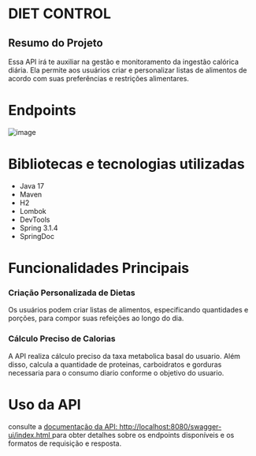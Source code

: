 # DIET CONTROL

## Resumo do Projeto
Essa API irá te auxiliar na gestão e monitoramento da ingestão calórica diária. Ela permite aos usuários criar e personalizar listas de alimentos de acordo com suas preferências e restrições alimentares.

# Endpoints 
![image](https://github.com/MatheusMangueira/diet-control-api/assets/98111351/c00b4e1c-7ecc-4d75-910b-73ff34e40aba)

# Bibliotecas e tecnologias utilizadas
<ul> 
  <li> Java 17 </li>
  <li> Maven </li>
  <li> H2 </li>
  <li> Lombok </li>
  <li> DevTools </li>
  <li> Spring 3.1.4 </li>
  <li> SpringDoc </li>
</ul>

# Funcionalidades Principais
### Criação Personalizada de Dietas
Os usuários podem criar listas de alimentos, especificando quantidades e porções, para compor suas refeições ao longo do dia.

### Cálculo Preciso de Calorias
A API realiza cálculo preciso da taxa metabolica basal do usuario. Além disso, calcula a quantidade de proteinas, carboidratos e gorduras necessaria para o consumo diario
conforme o objetivo do usuario.

# Uso da API
consulte a <a href="http://localhost:8080/swagger-ui/index.html#/">  documentação da API: http://localhost:8080/swagger-ui/index.html </a> para obter detalhes sobre os endpoints disponíveis e os formatos de requisição e resposta.
